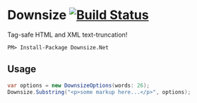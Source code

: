# Downsize [![Build Status](https://travis-ci.org/Magentaize/Downsize.Net.svg?branch=master)](https://travis-ci.org/Magentaize/Downsize.Net)

Tag-safe HTML and XML text-truncation!

```
PM> Install-Package Downsize.Net
```

## Usage
```csharp
var options = new DownsizeOptions(words: 26);
Downsize.Substring("<p>some markup here...</p>", options);
```